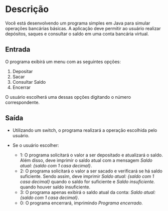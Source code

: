 # Descrição
Você está desenvolvendo um programa simples em Java para simular operações bancárias básicas. A aplicação deve permitir ao usuário realizar depósitos, saques e consultar o saldo em uma conta bancária virtual.

## Entrada
O programa exibirá um menu com as seguintes opções:

1. Depositar
2. Sacar
3. Consultar Saldo
4. Encerrar

O usuário escolherá uma dessas opções digitando o número correspondente.

## Saída
- Utilizando um switch, o programa realizará a operação escolhida pelo usuário.

- Se o usuário escolher:
    - 1: O programa solicitará o valor a ser depositado e atualizará o saldo. Além disso, deve imprimir o saldo atual com a mensagem *Saldo atual: {saldo com 1 casa decimal}*.
    - 2: O programa solicitará o valor a ser sacado e verificará se há saldo suficiente. Sendo assim, deve imprimir *Saldo atual: {saldo com 1 casa decimal}* quando o saldo for suficiente e *Saldo insuficiente.* quando houver saldo insuficiente.
    - 3: O programa apenas exibirá o saldo atual da conta: *Saldo atual: {saldo com 1 casa decimal}*.
    - 0: O programa encerrará, imprimindo *Programa encerrado.*



